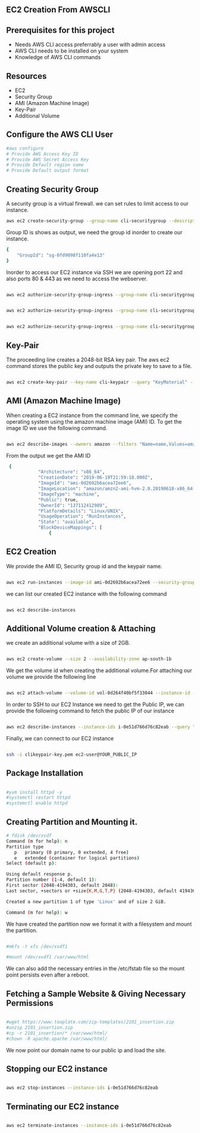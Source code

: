 ## EC2 Creation From AWSCLI




## Prerequisites for this project

- Needs AWS CLI access preferrably a user with admin access
- AWS CLI needs to be installed on your system
- Knowledge of AWS CLI commands

## Resources
- EC2
- Security Group
- AMI (Amazon Machine Image)
- Key-Pair
- Additional Volume

## Configure the AWS CLI User

```sh
#aws configure
# Provide AWS Access Key ID
# Provide AWS Secret Access Key
# Provide Default region name
# Provide Default output format
```

## Creating Security Group

 A security group is a virtual firewall. we can set rules to limit access to our instance.
 
```sh
aws ec2 create-security-group --group-name cli-securitygroup --description "22,80,443-Open"
```
Group ID is shows as output, we need the group id inorder to create our instance.
```sh
{
    "GroupId": "sg-0fd9098f110fa4e13"
}
```
Inorder to access our EC2 instance via SSH we are opening port 22 and also ports 80 & 443 as we need to access the webserver.

```sh

aws ec2 authorize-security-group-ingress --group-name cli-securitygroup --protocol tcp --port 22 --cidr 0.0.0.0/0

```

```sh

aws ec2 authorize-security-group-ingress --group-name cli-securitygroup --protocol tcp --port 80 --cidr 0.0.0.0/0

```

```sh

aws ec2 authorize-security-group-ingress --group-name cli-securitygroup --protocol tcp --port 443 --cidr 0.0.0.0/0

```
## Key-Pair

The proceeding line creates a 2048-bit RSA key pair. The aws ec2 command stores the public key and outputs the private key to save to a file.

```sh

aws ec2 create-key-pair --key-name cli-keypair --query "KeyMaterial" --output text > clikeypair-key.pem

```

## AMI (Amazon Machine Image)

When creating a EC2 instance from the command line, we specify the operating system using the amazon machine image (AMI) ID. To get the image ID we use the following command.

```sh

aws ec2 describe-images --owners amazon --filters "Name=name,Values=amzn2-ami-hvm-2.0.????????-x86_64-gp2" "Name=state,Values=available" --output json

```

From the output we get the AMI ID
```sh
 {
            "Architecture": "x86_64",
            "CreationDate": "2019-06-19T21:59:18.000Z",
            "ImageId": "ami-0d2692b6acea72ee6",
            "ImageLocation": "amazon/amzn2-ami-hvm-2.0.20190618-x86_64-gp2",
            "ImageType": "machine",
            "Public": true,
            "OwnerId": "137112412989",
            "PlatformDetails": "Linux/UNIX",
            "UsageOperation": "RunInstances",
            "State": "available",
            "BlockDeviceMappings": [
                {
```

## EC2 Creation

We provide the AMI ID, Security group id and the keypair name.
```sh

aws ec2 run-instances --image-id ami-0d2692b6acea72ee6 --security-group-ids sg-0fd9098f110fa4e13 --instance-type t2.micro --key-name cli-keypair

```

we can list our created EC2 instance with the following command
```sh

aws ec2 describe-instances

```

## Additional Volume creation & Attaching

we create an additional volume with a size of 2GB.
```sh

aws ec2 create-volume --size 2 --availability-zone ap-south-1b

```

We get the volume id when creating the additional volume.For attaching our volume we provide the following line
```sh

aws ec2 attach-volume --volume-id vol-0d264f40bf5f33044 --instance-id -0e51d766d76c82eab --device /dev/sdf

```

In order to SSH to our EC2 Instance we need to get the Public IP, we can provide the following command to fetch the public IP of our instance

```sh

aws ec2 describe-instances --instance-ids i-0e51d766d76c82eab --query "Reservations[0].Instances[0].PublicIpAddress"

```

Finally, we can connect to our EC2 instance
```sh

ssh -i clikeypair-key.pem ec2-user@YOUR_PUBLIC_IP

```
## Package Installation

```sh

#yum install httpd -y
#systemctl restart httpd
#systemctl enable httpd

```

## Creating Partition and Mounting it.

```sh
# fdisk /dev/xvdf
Command (m for help): n
Partition type
   p   primary (0 primary, 0 extended, 4 free)
   e   extended (container for logical partitions)
Select (default p):

Using default response p.
Partition number (1-4, default 1):
First sector (2048-4194303, default 2048):
Last sector, +sectors or +size{K,M,G,T,P} (2048-4194303, default 4194303):

Created a new partition 1 of type 'Linux' and of size 2 GiB.

Command (m for help): w
```

We have created the partition now we format it with a filesystem and mount the partition.

```sh

#mkfs -t xfs /dev/xvdf1

#mount /dev/xvdf1 /var/www/html

```
We can also add the necessary entries in the /etc/fstab file so the mount point persists even after a reboot.

## Fetching a Sample Website & Giving Necessary Permissions

```sh

#wget https://www.tooplate.com/zip-templates/2101_insertion.zip
#unzip 2101_insertion.zip
#cp -r 2101_insertion/* /var/www/html/
#chown -R apache.apache /var/www/html/

```

We now point our domain name to our public ip and load the site.

## Stopping our EC2 instance

```sh

aws ec2 stop-instances --instance-ids i-0e51d766d76c82eab

```
## Terminating our EC2 instance

```sh

aws ec2 terminate-instances --instance-ids i-0e51d766d76c82eab

```
